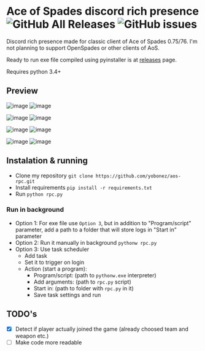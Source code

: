 # Ace of Spades discord rich presence  ![GitHub All Releases](https://img.shields.io/github/downloads/yobonez/aos-rpc/total?label=Downloads) ![GitHub issues](https://img.shields.io/github/issues/yobonez/aos-rpc?style=flat)

Discord rich presence made for classic client of Ace of Spades 0.75/76. I'm not planning to support OpenSpades or other clients of AoS.

Ready to run exe file compiled using pyinstaller is at [releases](https://github.com/yobonez/aos-rpc/releases) page.

Requires python 3.4+

## Preview

![image](https://dl.dropboxusercontent.com/s/35skyr71axafbzp/7oRE0bWOEa.png) ![image](https://dl.dropboxusercontent.com/s/v7xr9y1ggs4iyq8/Discord_t6nweOi0TR.png)

![image](https://dl.dropboxusercontent.com/s/qn3bqc94305iiry/8ZBnt13L2C.png) ![image](https://dl.dropboxusercontent.com/s/xgkn919tr5nsbmk/Discord_mYVnwJVZUi.png)

![image](https://dl.dropboxusercontent.com/s/7o7dywhh4122p4t/mQc65N66ib.png) ![image](https://dl.dropboxusercontent.com/s/04q2noum2v6fxzz/j1Bsb8yF8c.png)

![image](https://dl.dropboxusercontent.com/s/medrz5xu9luxtyw/rLN71cWSFy.png) ![image](https://dl.dropboxusercontent.com/s/gj24es6zvmf7m7y/4zic3YUBHD.png)

## Instalation & running

+ Clone my repository `git clone https://github.com/yobonez/aos-rpc.git`
+ Install requirements `pip install -r requirements.txt`
+ Run `python rpc.py`

### Run in background

+ Option 1: For exe file use `Option 3`, but in addition to "Program/script" parameter, add a path to a folder that will store logs in "Start in" parameter
+ Option 2: Run it manually in background `pythonw rpc.py`
+ Option 3: Use task scheduler
  + Add task
  + Set it to trigger on login
  + Action (start a program):
    + Program/script: (path to `pythonw.exe` interpreter)
    + Add arguments: (path to `rpc.py` script)
    + Start in: (path to folder with `rpc.py` in it)
    + Save task settings and run

## TODO's

+ [x] Detect if player actually joined the game (already choosed team and weapon etc.)
+ [ ] Make code more readable
